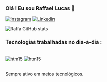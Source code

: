 

### Olá ! Eu sou Raffael Lucas 🤙

[![Instagram](https://img.shields.io/badge/Instagram-E4405F?style=for-the-badge&logo=instagram&logoColor=white)](https://instagram.com/raffaelucasss)
[![Linkedin](https://img.shields.io/badge/LinkedIn-0077B5?style=for-the-badge&logo=linkedin&logoColor=white)](https://www.linkedin.com/in/raffael-lucas-125839270/)

![Raffa GitHub stats](https://github-readme-stats.vercel.app/api?username=raffaellucass&show_icons=true&theme=tokyonight)

### Tecnologias trabalhadas no dia-a-dia :

<div style="display: inline_block"><br/>
    <img align="center" alt="htm15" src="https://img.shields.io/badge/Python-3776AB?style=for-the-badge&logo=python&logoColor=white" />
    <img align="center" alt="htm15" src="https://img.shields.io/badge/Java-ED8B00?style=for-the-badge&logo=openjdk&logoColor=white" />
</div><br/>

Sempre ativo em meios tecnológicos.
